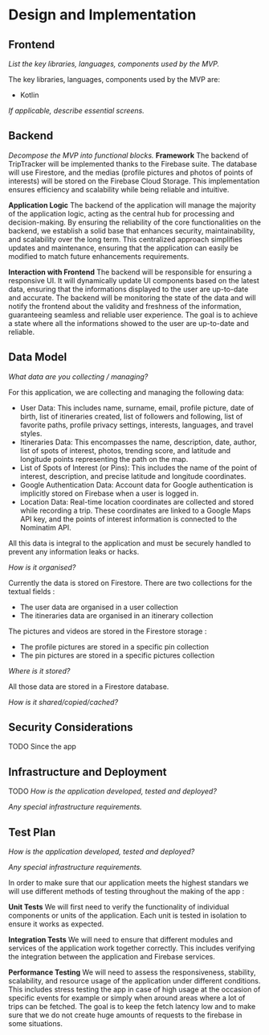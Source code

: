 # Design and Implementation

## Frontend

*List the key libraries, languages, components used by the MVP.*

The key libraries, languages, components used by the MVP are:
- Kotlin

*If applicable, describe essential screens.*

## Backend

*Decompose the MVP into functional blocks.*
**Framework**
The backend of TripTracker will be implemented thanks to the Firebase suite. The database will use Firestore, and the medias (profile pictures and photos of points of interests) will be stored on the Firebase Cloud Storage. This implementation ensures efficiency and scalability while being reliable and intuitive. 

**Application Logic** 
The backend of the application will manage the majority of the application logic, acting as the central hub for processing and decision-making. By ensuring the reliability of the core functionalities on the backend, we establish a solid base that enhances security, maintainability, and scalability over the long term. This centralized approach simplifies updates and maintenance, ensuring that the application can easily be modified to match future enhancements requirements.

**Interaction with Frontend**
The backend will be responsible for ensuring a responsive UI. It will dynamically update UI components based on the latest data, ensuring that the informations displayed to the user are up-to-date and accurate. The backend will be monitoring the state of the data and will notify the frontend about the validity and freshness of the information, guaranteeing  seamless and reliable user experience. The goal is to achieve a state where all the informations showed to the user are up-to-date and reliable. 

## Data Model

*What data are you collecting / managing?*

For this application, we are collecting and managing the following data:

- User Data: This includes name, surname, email, profile picture, date of birth, list of itineraries created, list of followers and following, list of favorite paths, profile privacy settings, interests, languages, and travel styles.
- Itineraries Data: This encompasses the name, description, date, author, list of spots of interest, photos, trending score, and latitude and longitude points representing the path on the map.
- List of Spots of Interest (or Pins): This includes the name of the point of interest, description, and precise latitude and longitude coordinates.
- Google Authentication Data: Account data for Google authentication is implicitly stored on Firebase when a user is logged in.
- Location Data: Real-time location coordinates are collected and stored while recording a trip. These coordinates are linked to a Google Maps API key, and the points of interest information is connected to the Nominatim API.

All this data is integral to the application and must be securely handled to prevent any information leaks or hacks.

*How is it organised?*

Currently the data is stored on Firestore. There are two collections for the textual fields : 
- The user data are organised in a user collection 
- The itineraries data are organised in an itinerary collection

The pictures and videos are stored in the Firestore storage : 
- The profile pictures are stored in a specific pin collection
- The pin pictures are stored in a specific pictures collection


*Where is it stored?*

All those data are stored in a Firestore database.

*How is it shared/copied/cached?*


## Security Considerations
TODO
Since the app

## Infrastructure and Deployment
TODO
*How is the application developed, tested and deployed?*

*Any special infrastructure requirements.*

## Test Plan

*How is the application developed, tested and deployed?*

*Any special infrastructure requirements.*

In order to make sure that our application meets the highest standars we will use different methods of testing throughout the making of the app :

**Unit Tests**  We will first need to verify the functionality of individual components or units of the application. Each unit is tested in isolation to ensure it works as expected.

**Integration Tests**  We will need to ensure that different modules and services of the application work together correctly. This includes verifying the integration between the application and Firebase services.

**Performance Testing**  We will need to assess the responsiveness, stability, scalability, and resource usage of the application under different conditions. This includes stress testing the app in case of high usage at the occasion of specific events for example or simply when around areas where a lot of trips can be fetched. The goal is to keep the fetch latency low and to make sure that we do not create huge amounts of requests to the firebase in some situations.

